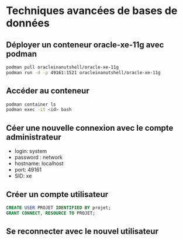 # Techniques avancées de bases de données

## Déployer un conteneur oracle-xe-11g avec podman

```bash
podman pull oracleinanutshell/oracle-xe-11g
podman run -d -p 49161:1521 oracleinanutshell/oracle-xe-11g
```

## Accéder au conteneur

``` bash
podman container ls
podman exec -it <id> bash
```

## Céer une nouvelle connexion avec le compte administrateur

- login: system
- password : network
- hostname: localhost
- port: 49161
- SID: xe

## Créer un compte utilisateur

```sql
CREATE USER PROJET IDENTIFIED BY projet;
GRANT CONNECT, RESOURCE TO PROJET;
```

## Se reconnecter avec le nouvel utilisateur
